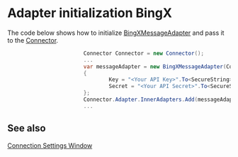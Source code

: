 # Adapter initialization BingX

The code below shows how to initialize [BingXMessageAdapter](xref:StockSharp.BingX.BingXMessageAdapter) and pass it to the [Connector](xref:StockSharp.Algo.Connector).

```cs
                        Connector Connector = new Connector();
                        ...
                        var messageAdapter = new BingXMessageAdapter(Connector.TransactionIdGenerator)
                        {
                                Key = "<Your API Key>".To<SecureString>(),
                                Secret = "<Your API Secret>".To<SecureString>(),
                        };
                        Connector.Adapter.InnerAdapters.Add(messageAdapter);
                        ...
```

## See also

[Connection Settings Window](../../../graphical_user_interface/connection_settings_window.md)
